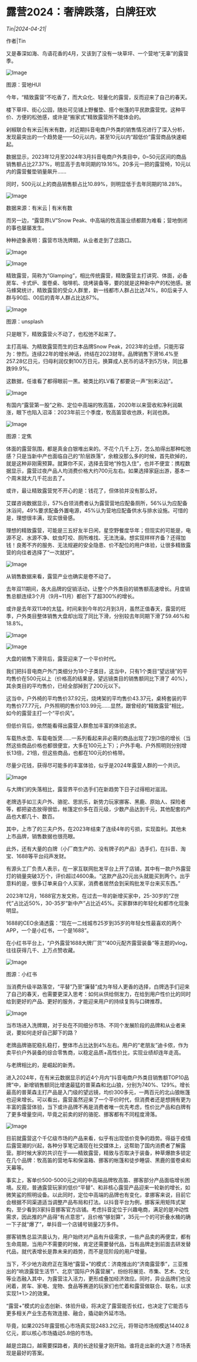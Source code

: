 # 露营2024：奢牌跌落，白牌狂欢

*Tin|2024-04-21|*

作者|Tin

又是春深如海、鸟语花香的4月，又该到了没有一块草坪、一个营地“无辜”的露营季。

![Image](https://q2.itc.cn/images01/20240421/14d33bc76fc34be5a1d473d57ed8f92c.jpeg)

图源：营地HUI

今年，“精致露营”不吃香了，而大众化、轻量化的露营，反而迎来了自己的春天。

楼下草坪、街心公园，随处可见铺上野餐垫、搭个帐篷的平民款露营党。这种平价、方便的松弛感，或许是“搬家式”精致露营所不能体会的。

剁椒联合有米云|有米有数，对近期抖音电商户外类的销售情况进行了深入分析，发现最突出的一个趋势是——50元以内，甚至10元以内“超低价”露营商品快速崛起。

数据显示，2023年12月至2024年3月抖音电商户外类目中，0~50元区间的商品销售额占比27.37%，明显高于去年同期的19.16%。20多元一把的露营椅，10元以内的露营餐垫销量飙升……

同时，500元以上的商品销售额占比10.89%，则明显低于去年同期的18.28%。

![Image](https://q7.itc.cn/images01/20240421/fb05d88ddfed4d3eaafbf8c6f8a835a6.jpeg)

数据来源：有米云 | 有米有数

而另一边，“露营界LV”Snow Peak、中高端的牧高笛业绩都颇为难看；营地倒闭的事也屡屡发生。

种种迹象表明：露营市场洗牌期，从业者走到了岔路口。

![Image](https://q6.itc.cn/images01/20240421/e43e1b4a9299437bbf2d9657f9b53069.jpeg)

![Image](https://q7.itc.cn/images01/20240421/8c93d761e498451897d0cf9cd4e6c642.jpeg)

精致露营，简称为“Glamping”，相比传统露营，精致露营主打讲究、体面，必备房车、卡式炉、蛋卷桌、咖啡机、烧烤装备等，要的就是这种新中产的松弛感。据马蜂窝统计，精致露营的受众人群里，新一线都市人群占比达74%，80后亲子人群与90后、00后的青年人群占比达87%。

![Image](https://q3.itc.cn/images01/20240421/c1f0d254464b462bbc603b618d10a319.jpeg)

图源：unsplash

只是眼下，精致露营火不动了，也松弛不起来了。

主打高端、为精致露营而生的日本品牌Snow Peak，2023年的业绩，只能形容为：惨烈。连续22年的增长神话，终结在2023财年。品牌销售下滑16.4%至257.28亿日元，归母利润仅剩100万日元，换算成人民币的话不到5万块，同比暴跌99.9%。

这数据，任谁看了都得眼前一黑。被类比的LV看了都要说一声“别来沾边”。

![Image](https://q6.itc.cn/images01/20240421/f158000c7c86488896037225aae0058f.jpeg)

有国内“露营第一股”之称、定位中高端的牧高笛，2020年以来营收和净利润飙涨，眼下也陷入沼泽：2023年前三个季度，牧高笛营收也跌，利润也跌。

![Image](https://q7.itc.cn/images01/20240421/04a0c34ba1a7445cbea35bef7addbb84.jpeg)

图源：定焦

体面的露营氛围，都是真金白银堆出来的。不花个几千上万，怎么拍得出那种松弛感？只是当新中产也面临自己的“阶层跌落”，余粮没那么多的时候，首先砍掉的，就是这种非刚需预算。就算你不买，选择去营地“拎包入住”，也并不便宜：携程数据显示，露营过夜产品人均消费价格大约700元左右。如果选择家庭出游，基本一个周末就大几千花出去了。

或许，最让精致露营党不开心的是：钱花了，但体验并没有那么好。

艾媒咨询数据显示，57%白领消费者认为露营营地应配备厕所，56%认为应配备沐浴间，49%要求配备外置电源，45%认为营地应配备供水与排水设施。可惜的是，理想很丰满，现实很骨感。

理想的精致露营，可能是三五好友半日闲，星空野餐度华年；但现实的可能是，电源不足、水源不净、蚊虫叮咬、厕所难找、无法洗澡。想实现样样齐备？还得加钱！良莠不齐的服务、无法规避的安全隐患、价不配位的用户体验，让很多精致露营的向往者选择了“一次就好”。

![Image](https://q0.itc.cn/images01/20240421/6be60d9192994a7cb05dbb9d8a9947ea.jpeg)

从销售数据来看，露营产业也确实是卷不动了。

去年双11期间，各大品牌的促销活动，让整个户外类目的销售额高速增长。月度销售总额连续3个月（9月~11月）都创下了超300%的增长。

或许是去年双11冲的太猛，时间来到今年的2月到3月，虽然正值春天，露营的旺季，户外类目整体销售大盘却出现了同比下滑，分别较去年同期下滑了59.46%和18.8%。

![Image](https://q6.itc.cn/images01/20240421/7362653c90854f9ca4dc32983a598c3d.jpeg)

![Image](https://q1.itc.cn/images01/20240421/509f8d9813df42848fdc545988e0553c.jpeg)

大盘的销售下滑背后，露营迎来了一个平价时代。

我们把抖音电商户外门类细分为18个子类目，这当中，只有1个类目“望远镜”的平均售价在500元以上（价格高的结果是，望远镜类目的销售额同比下滑了 40%），其余类目的平均售价，已经全部掉到了200元以下。

这当中，户外椅的平均售价37.92元，烧烤架的平均售价43.37元，桌椅套装的平均售价77.77元，户外照明的售价103.99元……显然，跟曾经的“精致露营”相比，如今的露营主打一个“平价风”。

但低价背后，依然能看得出露营人群愈加丰富的体验追求。

车载热水壶、车载电饭煲……一系列看起来非必需的商品出现了2到3倍的增长（当然这些商品价格也都很便宜，大多在100元上下）；户外手电、户外照明则分别增长13倍，21倍，但这些商品，也都在100元的价格带。

尽量少花钱，获得尽可能多的丰富体验，似乎是2024年露营人群的一个共识。

![Image](https://q1.itc.cn/images01/20240421/2ae985badfd64128825d8ae3331c8f82.jpeg)

与大牌们的失落相比，露营界平价选手们在新趋势下日子过得相对滋润。

老牌选手如三夫户外、骆驼、思凯乐，新势力玩家挪客、黑鹿、原始人、探险者等，都把姿态放得很低，帐篷定价多在百元级，少数产品达到千元，其他配套的产品也大都几十、数百。

其中，上市了的三夫户外，在2023年结束了连续4年的亏损，实现盈利。其他未上市品牌，销售数据也很亮眼。

此外，还有大量的白牌（小厂商生产的、没有牌子的产品）选手们，在抖音、淘宝、1688等平台闷声发财。

有源头工厂负责人表示，在一家互联网批发平台上开了店铺，其中有一款户外露营灯的销量突破3万个，评价超过4600条。“这款产品20元出头就能买到两个。出乎意料的是，很多订单来自个人买家，消费者居然会到采购批发平台来买东西。”

2023年12月，1688官方发文称，在过去一年的新增买家中，25-30岁的“Z世代”占比近50%，30-35岁“新中产”占比近45%。买家群体的年轻化和都市化现象明显。

1688的CEO余涌透露：“现在一二线城市25岁到35岁的年轻女性最喜欢的两个APP，一个是小红书，一个是1688”。

在小红书平台上，“户外露营1688大牌厂货”“400元配齐露营装备”等主题的vlog，往往获得几千、上万点赞收藏。

![Image](https://q3.itc.cn/images01/20240421/165796e2c0ec42d18052b9650942667b.jpeg)

图源：小红书

当消费升级半路落空，“平替”乃至“廉替”成为年轻人更香的选择，白牌选手们迎来了自己的春天，也需要更深入思考：如何从供给侧发力，在给到用户性价比的同时给到更好的产品、更好的服务，才能迎来用户的持续复购与口碑推荐。

![Image](https://q6.itc.cn/images01/20240421/7d5ff3e682884798bd64b784d0e3ba92.jpeg)

当市场进入洗牌期，对于处在不同细分市场、不同个发展阶段的品牌和从业者来说，要如何走好自己脚下的路？

老牌品牌骆驼稳扎稳打，整体市占比达到4%左右。用户的“老朋友”迪卡侬，作为卖平价户外装备的综合零售商，以稳定品质+高性价比，实现业绩却连年走高。

与老牌相比的，是崛起的新秀。

进入2024年，在有米云数据显示的近4个月内“抖音电商户外类目销售额TOP10品牌”中，新增销售额同比增速最猛的普莱森和北山狼，分别为740%、129%。增长最高的普莱森主打产品是入门级的望远镜，均价300多元，一两百元的北山狼帐篷也迎来增长。可以看出，露营虽然迎来了一个平价时代，但消费者还是想拥有更为丰富的露营体验，当下或许品牌不再是消费者唯一优先考虑，性价比产品和白牌有了更多增量空间，毕竟之前卖的好的骆驼、挪客都有不同程度滑落。

![Image](https://q5.itc.cn/images01/20240421/68e379b7872d4baa9e6605c62054a2e5.jpeg)

目前就露营这个千亿级市场的产品来看，似乎有出现低价竞争的趋势。得益于疫情后露营潮的兴起，各种分享笔记涌现在社交媒体上，这帮助了国内消费者了解露营。那时候大家的共识在于——精致露营，精致与否取决于装备，种草爆款多锁定在几个品牌：牧高笛的营地车和保温箱、挪客的帐篷和徒步睡袋、黑鹿的蛋卷桌和天幕等。

事实上，客单价500-5000元之间的中高端品牌牧高笛、挪客部分产品面临增长困境。反观，普通露营玩家的低价“平替”、和非核心露营产品迎来一轮新的增长，如微笑鲨的照明设备。以此同时，定位中高端的品牌也有变化，拿挪客来说，目前它会根据不同渠道适当调整产品布局和打法。以抖音平台为例，挪客采用矩阵式架构，至少看到3家抖音挪客官方店铺。考虑抖音定位于兴趣电商，满足的是冲动性需求，因此推的产品得“有点意思”，且价格“够划算”，35元一个的可折叠水桶的确一下子就“爆了”，单抖音一个店铺号销量2万多件。

挪客销售总监洪晨认为，用户始终对产品有升级需求，一些产品卖的再便宜，都有生命周期，当用户不需要的时候，肯定还需要替代品，当有品牌走到前面去研发替代品，就代表增长是靠未来的趋势，而不是现阶段的用户增量。

当下，不少地方政府正在落地“露营+”的模式：济南推出的“济南露营季”，三亚推出的“响浪露营生活节”、北京“国际户外露营展”，纷纷将展览、市集、艺术、文化等业态融入其中，为露营注入活力，更形成叠加经济效应。同时，异业品牌们也没闲着，房车、家电、宠物、食品等赛道的玩家们也忙着和露营做联合、联名，以求实现1+1＞2的效果。

“露营+”模式的业态创新、体验升级，将决定了露营能否长红，也决定了它能否与更多相关产业生态有效连接、融合，撬动新外延市场。

毕竟，如果2025年露营核心市场真实现2483.2亿元，将带动市场规模达14402.8亿元，即以核心市场撬动5.8倍的市场。

越是岔路口，越需要探路者，真的长途较量才刚开始。谁将走出新的大道？市场表现是最好的答案。

